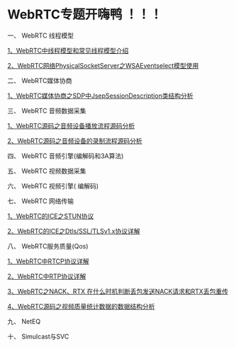 
  

# WebRTC专题开嗨鸭 ！！！  

 
 
 
一、 WebRTC 线程模型

[1、WebRTC中线程模型和常见线程模型介绍](https://chensongpoixs.github.io/2021/12/11/WebRTC%E4%B8%AD%E7%BA%BF%E7%A8%8B%E6%A8%A1%E5%9E%8B%E5%92%8C%E5%B8%B8%E8%A7%81%E7%BA%BF%E7%A8%8B%E6%A8%A1%E5%9E%8B%E4%BB%8B%E7%BB%8D/#/)

[2、WebRTC网络PhysicalSocketServer之WSAEventselect模型使用](https://chensongpoixs.github.io/2022/01/02/WebRTC%E7%BD%91%E7%BB%9CPhysicalSocketServer%E4%B9%8BWSAEventselect%E6%A8%A1%E5%9E%8B%E4%BD%BF%E7%94%A8/)

二、 WebRTC媒体协商

[1、WebRTC媒体协商之SDP中JsepSessionDescription类结构分析](https://chensongpoixs.github.io/2022/04/17/WebRTC%E5%AA%92%E4%BD%93%E5%8D%8F%E5%95%86%E4%B9%8BSDP%E4%B8%ADJsepSessionDescription%E7%B1%BB%E7%BB%93%E6%9E%84%E5%88%86%E6%9E%90/)

三、 WebRTC 音频数据采集

[1、WebRTC源码之音频设备播放流程源码分析](https://chensongpoixs.github.io/2022/08/14/WebRTC%E6%BA%90%E7%A0%81%E4%B9%8B%E9%9F%B3%E9%A2%91%E8%AE%BE%E5%A4%87%E6%92%AD%E6%94%BE%E6%B5%81%E7%A8%8B%E6%BA%90%E7%A0%81%E5%88%86%E6%9E%90/)

[2、WebRTC源码之音频设备的录制流程源码分析](https://chensongpoixs.github.io/2022/08/14/WebRTC%E6%BA%90%E7%A0%81%E4%B9%8B%E9%9F%B3%E9%A2%91%E8%AE%BE%E5%A4%87%E7%9A%84%E5%BD%95%E5%88%B6%E6%B5%81%E7%A8%8B%E6%BA%90%E7%A0%81%E5%88%86%E6%9E%90/#/)

四、 WebRTC 音频引擎(编解码和3A算法) 

五、 WebRTC 视频数据采集

六、 WebRTC 视频引擎( 编解码)

七、 WebRTC  网络传输

[1、WebRTC的ICE之STUN协议](https://blog.csdn.net/Poisx/article/details/124521731)

[2、WebRTC的ICE之Dtls/SSL/TLSv1.x协议详解](https://chensongpoixs.github.io/2022/05/30/WebRTC%E7%9A%84ICE%E4%B9%8BDtls_SSL_TLSv1.x%E5%8D%8F%E8%AE%AE%E8%AF%A6%E8%A7%A3/)

八、 WebRTC服务质量(Qos)

[1、WebRTC中RTCP协议详解](https://chensongpoixs.github.io/2021/11/16/WebRTC%E4%B8%ADRTCP%E5%8D%8F%E8%AE%AE%E8%AF%A6%E8%A7%A3/)

[2、WebRTC中RTP协议详解](https://chensongpoixs.github.io/2022/05/29/WebRTC%E4%B8%ADRTP%E5%8D%8F%E8%AE%AE%E8%AF%A6%E8%A7%A3/#/)

[3、WebRTC之NACK、RTX 在什么时机判断丢包发送NACK请求和RTX丢包重传](https://chensongpoixs.github.io/2022/05/30/WebRTC%E4%B9%8BNACK-RTX-%E5%9C%A8%E4%BB%80%E4%B9%88%E6%97%B6%E6%9C%BA%E5%88%A4%E6%96%AD%E4%B8%A2%E5%8C%85%E5%8F%91%E9%80%81NACK%E8%AF%B7%E6%B1%82%E5%92%8CRTX%E4%B8%A2%E5%8C%85%E9%87%8D%E4%BC%A0/)

[4、WebRTC源码之视频质量统计数据的数据结构分析](https://chensongpoixs.github.io/2022/07/26/WebRTC%E6%BA%90%E7%A0%81%E4%B9%8B%E8%A7%86%E9%A2%91%E8%B4%A8%E9%87%8F%E7%BB%9F%E8%AE%A1%E6%95%B0%E6%8D%AE%E4%B8%AD%E5%9F%BA%E7%A1%80%E6%95%B0%E6%8D%AE%E7%BB%93%E6%9E%84%E5%88%86%E6%9E%90/)

九、 NetEQ

十、 Simulcast与SVC
 
